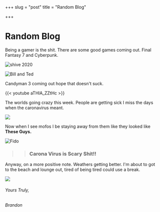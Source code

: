 +++
slug = "post"
title = "Random Blog"

+++
# Random Blog

Being a gamer is the shit. There are some good games coming out. Final Fantasy 7 and Cyberpunk.

![shive 2020](https://i.ytimg.com/vi/ipcScRHn46Y/maxresdefault.jpg "Shiva looks sick")

![Bill and Ted](https://static3.srcdn.com/wordpress/wp-content/uploads/2018/03/Alex-Winter-and-Keanu-Reeves-talks-Bill-Ted-3.jpg "Dude are chicks are old!! Wheres the phonebooth!")

Candyman 3 coming out hope that doesn't suck.

{{< youtube aTHlA_ZZtHc >}}

The worlds going crazy this week. People are getting sick I miss the days when the caronavirus meant.

![](https://beercastleny.com/wp-content/uploads/2017/11/Corona-Extra-Bottles-12oz-6-pack.jpg)

Now when I see mofos  I be staying away from them like they looked like **These Guys.**

![Fido](https://tvguide1.cbsistatic.com/feed/1/135/thumbs/96724135_1300x1733.jpg "I am CaronaVirus")

> > ### Carona Virus is Scary Shit!! 

Anyway, on a more positive note. Weathers getting better. I'm about to got to the beach and lounge out, tired of being tired could use a break.

![](http://1.bp.blogspot.com/-LKOwLvNeI0c/UUu_lXueaYI/AAAAAAAADnE/AvjjqukxEKg/s1600/wb6.jpg)

###### Yours Truly,

###### Brandon